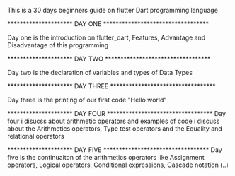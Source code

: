 This is a 30 days beginners guide on flutter Dart programming language

*********************   DAY ONE     **********************************

Day one is the introduction on flutter_dart, Features, Advantage and Disadvantage of this programming

*********************   DAY TWO     **********************************

Day two is the declaration of variables and types of Data Types

*********************   DAY THREE     **********************************

Day three is the printing of our first code "Hello world"

*********************   DAY FOUR     **********************************
Day four i disucss about arithmetic operators and examples of code i 
discuss about the Arithmetics operators, Type test operators and the Equality and relational operators

*********************   DAY FIVE     **********************************
Day five is the continuaiton of the arithmetics operators  like
Assignment operators, Logical operators, Conditional expressions, Cascade notation (..)